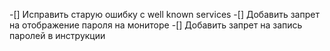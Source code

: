 -[] Исправить старую ошибку с well known services
-[] Добавить запрет на отображение пароля на мониторе
-[] Добавить запрет на запись паролей в инструкции
